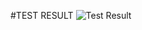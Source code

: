 #TEST RESULT
![Test Result](https://github.com/SumaiyaTariqueLabiba/SystemVerilog-Verification/assets/127126354/9135cc0c-d8cf-41cf-b32e-edc0fe8a257b)
